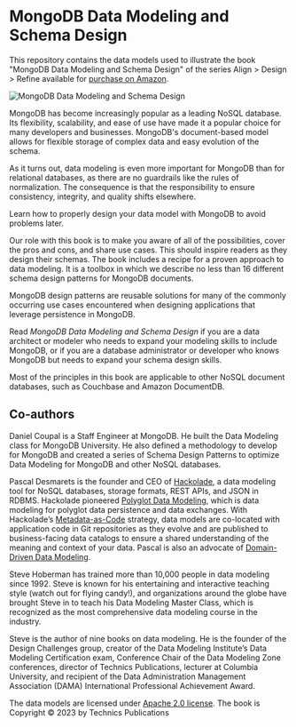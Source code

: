 # MongoDB Data Modeling and Schema Design

This repository contains the data models used to illustrate the book "MongoDB Data Modeling and Schema Design" of the series Align > Design > Refine available for [purchase on Amazon](https://www.amazon.com/gp/product/1634621980).

![MongoDB Data Modeling and Schema Design](https://m.media-amazon.com/images/I/41wVtEFjYcL._SY300_.jpg)



MongoDB has become increasingly popular as a leading NoSQL database. Its flexibility, scalability, and ease of use have made it a popular choice for many developers and businesses. MongoDB's document-based model allows for flexible storage of complex data and easy evolution of the schema.

As it turns out, data modeling is even more important for MongoDB than for relational databases, as there are no guardrails like the rules of normalization. The consequence is that the responsibility to ensure consistency, integrity, and quality shifts elsewhere.

Learn how to properly design your data model with MongoDB to avoid problems later.

Our role with this book is to make you aware of all of the possibilities, cover the pros and cons, and share use cases. This should inspire readers as they design their schemas. The book includes a recipe for a proven approach to data modeling. It is a toolbox in which we describe no less than 16 different schema design patterns for MongoDB documents.

MongoDB design patterns are reusable solutions for many of the commonly occurring use cases encountered when designing applications that leverage persistence in MongoDB.

Read *MongoDB Data Modeling and Schema Design* if you are a data architect or modeler who needs to expand your modeling skills to include MongoDB, or if you are a database administrator or developer who knows MongoDB but needs to expand your schema design skills.

Most of the principles in this book are applicable to other NoSQL document databases, such as Couchbase and Amazon DocumentDB.



## Co-authors

Daniel Coupal is a Staff Engineer at MongoDB. He built the Data Modeling class for MongoDB University. He also defined a methodology to develop for MongoDB and created a series of Schema Design Patterns to optimize Data Modeling for MongoDB and other NoSQL databases.

Pascal Desmarets is the founder and CEO of [Hackolade](https://hackolade.com), a data modeling tool for NoSQL databases, storage formats, REST APIs, and JSON in RDBMS. Hackolade pioneered [Polyglot Data Modeling](https://hackolade.com/polyglot-data-modeling.html), which is data modeling for polyglot data persistence and data exchanges. With Hackolade’s [Metadata-as-Code](https://hackolade.com/metadata-as-code.html) strategy, data models are co-located with application code in Git repositories as they evolve and are published to business-facing data catalogs to ensure a shared understanding of the meaning and context of your data.  Pascal is also an advocate of [Domain-Driven Data Modeling](https://hackolade.com/domain-driven-data-modeling.html).

Steve Hoberman has trained more than 10,000 people in data modeling since 1992. Steve is known for his entertaining and interactive teaching style (watch out for flying candy!), and organizations around the globe have brought Steve in to teach his Data Modeling Master Class, which is recognized as the most comprehensive data modeling course in the industry.

Steve is the author of nine books on data modeling. He is the founder of the Design Challenges group, creator of the Data Modeling Institute’s Data Modeling Certification exam, Conference Chair of the Data Modeling Zone conferences, director of Technics Publications, lecturer at Columbia University, and recipient of the Data Administration Management Association (DAMA) International Professional Achievement Award.



The data models are licensed under [Apache 2.0 license](https://github.com/hackolade/books/blob/main/LICENSE).
The book is Copyright © 2023 by Technics Publications
